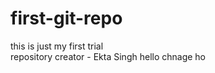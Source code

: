 # first-git-repo
this is just my first trial
<br>
repository creator - Ekta Singh
hello chnage ho 


